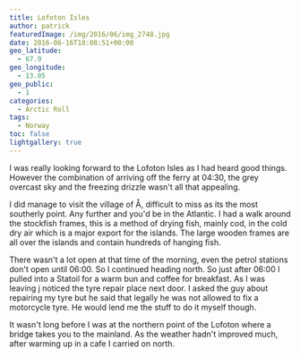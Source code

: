 ```yaml
---
title: Lofoton Isles
author: patrick
featuredImage: /img/2016/06/img_2748.jpg
date: 2016-06-16T18:08:51+00:00
geo_latitude:
  - 67.9
geo_longitude:
  - 13.05
geo_public:
  - 1
categories:
  - Arctic Roll
tags:
  - Norway
toc: false
lightgallery: true
---
```

I was really looking forward to the Lofoton Isles as I had heard good things. However the combination of arriving off the ferry at 04:30, the grey overcast sky and the freezing drizzle wasn't all that appealing.

<!--more-->

I did manage to visit the village of Å, difficult to miss as its the most southerly point. Any further and you'd be in the Atlantic. I had a walk around the stockfish frames, this is a method of drying fish, mainly cod, in the cold dry air which is a major export for the islands. The large wooden frames are all over the islands and contain hundreds of hanging fish.

There wasn't a lot open at that time of the morning, even the petrol stations don't open until 06:00. So I continued heading north. So just after 06:00 I pulled into a Statoil for a warm bun and coffee for breakfast. As I was leaving j noticed the tyre repair place next door. I asked the guy about repairing my tyre but he said that legally he was not allowed to fix a motorcycle tyre. He would lend me the stuff to do it myself though.

It wasn't long before I was at the northern point of the Lofoton where a bridge takes you to the mainland. As the weather hadn't improved much, after warming up in a cafe I carried on north.
